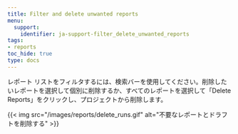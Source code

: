 ```yaml
---
title: Filter and delete unwanted reports
menu:
  support:
    identifier: ja-support-filter_delete_unwanted_reports
tags:
- reports
toc_hide: true
type: docs
---
```


レポート リストをフィルタするには、検索バーを使用してください。削除したいレポートを選択して個別に削除するか、すべてのレポートを選択して「Delete Reports」をクリックし、プロジェクトから削除します。

{{< img src="/images/reports/delete_runs.gif" alt="不要なレポートとドラフトを削除する" >}}